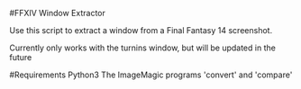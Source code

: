 #FFXIV Window Extractor

Use this script to extract a window from a Final Fantasy 14 screenshot.

Currently only works with the turnins window, but will be updated in the future

#Requirements
Python3
The ImageMagic programs 'convert' and 'compare'
